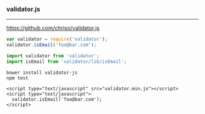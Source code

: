 ### validator.js
---
https://github.com/chriso/validator.js

```js
var validator = require('validator');
validator.isEmail('foo@bar.com');

import validator from 'validator';
import isEmail from 'validator/lib/isEmail';
```

```
bower install validator-js
npm test
```

```
<script type="text/javascript" src="validator.min.js"></script>
<script type="text/javascript">
  validator.isEmail('foo@bar.com');
</script>
```

